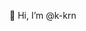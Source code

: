 👋 Hi, I’m @k-krn

<!---
k-krn/k-krn is a ✨ special ✨ repository because its `README.md` (this file) appears on your GitHub profile.
You can click the Preview link to take a look at your changes.
--->

